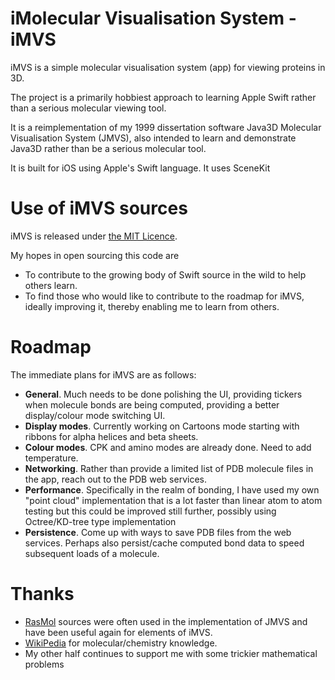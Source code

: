 # iMolecular Visualisation System - iMVS

iMVS is a simple molecular visualisation system (app) for viewing proteins in 3D. 

The project is a primarily hobbiest approach to learning Apple Swift rather than a serious molecular viewing tool.

It is a reimplementation of my 1999 dissertation software Java3D Molecular Visualisation System (JMVS), also intended to learn and demonstrate Java3D rather than be a serious molecular tool.

It is built for iOS using Apple's Swift language. It uses SceneKit

# Use of iMVS sources

iMVS is released under [the MIT Licence](http://opensource.org/licenses/MIT).

My hopes in open sourcing this code are

* To contribute to the growing body of Swift source in the wild to help others learn.
* To find those who would like to contribute to the roadmap for iMVS, ideally improving it, thereby enabling me to learn from others.

# Roadmap

The immediate plans for iMVS are as follows:

* __General__. Much needs to be done polishing the UI, providing tickers when molecule bonds are being computed, providing a better display/colour mode switching UI.
* __Display modes__. Currently working on Cartoons mode starting with ribbons for alpha helices and beta sheets. 
* __Colour modes__. CPK and amino modes are already done. Need to add temperature.
* __Networking__. Rather than provide a limited list of PDB molecule files in the app, reach out to the PDB web services.
* __Performance__. Specifically in the realm of bonding, I have used my own "point cloud" implementation that is a lot faster than linear atom to atom testing but this could be improved still further, possibly using Octree/KD-tree type implementation
* __Persistence__. Come up with ways to save PDB files from the web services. Perhaps also persist/cache computed bond data to speed subsequent loads of a molecule.

# Thanks

* [RasMol](http://rasmol.org/) sources were often used in the implementation of JMVS and have been useful again for elements of iMVS.
* [WikiPedia](http://wikipedia.org/) for molecular/chemistry knowledge.
* My other half continues to support me with some trickier mathematical problems